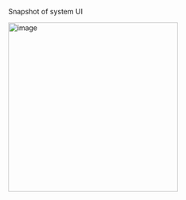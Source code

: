 Snapshot of system UI

<img width="341" alt="image" src="https://github.com/eurus49/TaskManager/assets/135999571/ffd24724-cf50-4760-a3e7-68dc76401a82">
